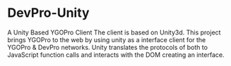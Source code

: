 DevPro-Unity
============

A Unity Based YGOPro Client
The client is based on Unity3d. This project brings YGOPro to the web by using unity as a interface client for the YGOPro & DevPro networks. Unity translates the protocols of both to JavaScript function calls and interacts with the DOM creating an interface. 